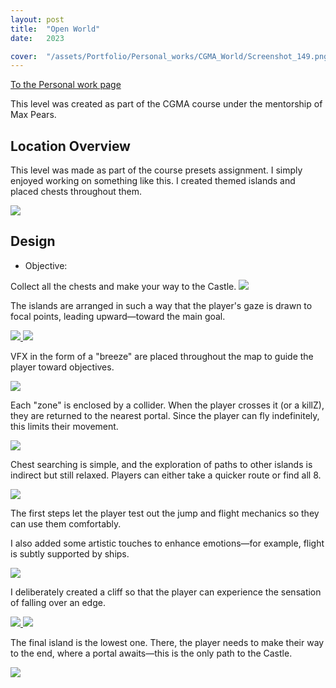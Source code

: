 ```yaml
---
layout: post
title:  "Open World"
date:   2023

cover:  "/assets/Portfolio/Personal_works/CGMA_World/Screenshot_149.png"
---
```

[To the Personal work page](../data/Personal_work)

This level was created as part of the CGMA course under the mentorship of Max Pears.

<h2>Location Overview</h2>

This level was made as part of the course presets assignment.
I simply enjoyed working on something like this. I created themed islands and placed chests throughout them.

<a href="/assets/Portfolio/Personal_works/CGMA_World/Screenshot_9.png" data-lightbox="refs" data-title="Refs">
  <img src="/assets/Portfolio/Personal_works/CGMA_World/Screenshot_9.png">
</a>

<h2>Design</h2>

<ul> 
<li>Objective:</li>
</ul> 
Collect all the chests and make your way to the Castle.

<a href="/assets/Portfolio/Personal_works/CGMA_World/3.png" data-lightbox="refs" data-title="Refs">
  <img src="/assets/Portfolio/Personal_works/CGMA_World/3.png">
</a>

The islands are arranged in such a way that the player's gaze is drawn to focal points, leading upward—toward the main goal.

<a href="/assets/Portfolio/Personal_works/CGMA_World/Path.png" data-lightbox="refs" data-title="Refs">
  <img src="/assets/Portfolio/Personal_works/CGMA_World/Path.png">
</a>
<a href="/assets/Portfolio/Personal_works/CGMA_World/POI.png" data-lightbox="refs" data-title="Refs">
  <img src="/assets/Portfolio/Personal_works/CGMA_World/POI.png">
</a>

VFX in the form of a "breeze" are placed throughout the map to guide the player toward objectives.

<a href="/assets/Portfolio/Personal_works/CGMA_World/Screenshot_5.png" data-lightbox="refs" data-title="Refs">
  <img src="/assets/Portfolio/Personal_works/CGMA_World/Screenshot_5.png">
</a>

Each "zone" is enclosed by a collider. When the player crosses it (or a killZ), they are returned to the nearest portal. Since the player can fly indefinitely, this limits their movement.

<a href="/assets/Portfolio/Personal_works/CGMA_World/Screenshot_6.png" data-lightbox="refs" data-title="Refs">
  <img src="/assets/Portfolio/Personal_works/CGMA_World/Screenshot_6.png">
</a>

Chest searching is simple, and the exploration of paths to other islands is indirect but still relaxed. Players can either take a quicker route or find all 8.

<a href="/assets/Portfolio/Personal_works/CGMA_World/Screenshot_141.png" data-lightbox="refs" data-title="Refs">
  <img src="/assets/Portfolio/Personal_works/CGMA_World/Screenshot_141.png">
</a>

The first steps let the player test out the jump and flight mechanics so they can use them comfortably.

I also added some artistic touches to enhance emotions—for example, flight is subtly supported by ships.

<a href="/assets/Portfolio/Personal_works/CGMA_World/Screenshot_4.png" data-lightbox="refs" data-title="Refs">
  <img src="/assets/Portfolio/Personal_works/CGMA_World/Screenshot_4.png">
</a>

I deliberately created a cliff so that the player can experience the sensation of falling over an edge.

<a href="/assets/Portfolio/Personal_works/CGMA_World/Screenshot_33.png" data-lightbox="refs" data-title="Refs">
  <img src="/assets/Portfolio/Personal_works/CGMA_World/Screenshot_33.png">
</a>

<a href="/assets/Portfolio/Personal_works/CGMA_World/Screenshot_139.png" data-lightbox="refs" data-title="Refs">
  <img src="/assets/Portfolio/Personal_works/CGMA_World/Screenshot_139.png">
</a>

The final island is the lowest one. There, the player needs to make their way to the end, where a portal awaits—this is the only path to the Castle.

<a href="/assets/Portfolio/Personal_works/CGMA_World/Screenshot_144.png" data-lightbox="refs" data-title="Refs">
  <img src="/assets/Portfolio/Personal_works/CGMA_World/Screenshot_144.png">
</a>



